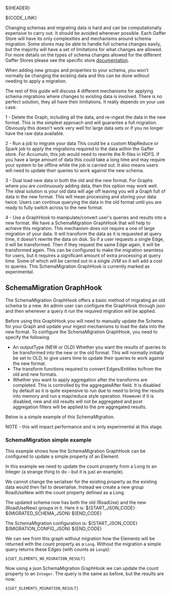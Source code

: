 ${HEADER}

${CODE_LINK}


Changing schemas and migrating data is hard and can be computationally expensive to carry out.
It should be avoided whenever possible. Each Gaffer Store will have its
only complexities and mechanisms around schema migration. Some stores may
be able to handle full schema changes easily, but the majority will have
a set of limitations for what changes are allowed. For more details
on the types of schema changes allowed for the different Gaffer Stores
please see the specific store [documentation](../../summaries/stores.md).

When adding new groups and properties to your schema, you won't normally
be changing the existing data and this can be done without needing
to apply a migration. 

The rest of this guide will discuss 4 different mechanisms for applying schema migrations where changes to existing data is involved.
There is no perfect solution, they all have their limitations. It really depends on your use case.

1 - Delete the Graph, including all the data, and re-ingest the data in the new format.
This is the simplest approach and will guarantee a full migration. Obviously this doesn't work very well for large data sets or if you no longer have the raw data available.
     
2 - Run a job to migrate your data
This could be a custom MapReduce or Spark job to apply the migrations required to the data within the Gaffer store.
For Accumulo, this job would need to rewrite the R-files in HDFS.
If you have a large amount of data this could take a long time and may require your system to be offline while the job is carried out.
It also means users will need to update their queries to work against the new schema.
 
3 - Dual load new data in both the old and the new format.
For Graphs where you are continuously adding data, then this option may work well. 
The ideal solution is your old data will age off leaving you will a Graph full of data in the new format.
This will mean processing and storing your data twice. Users can continue querying the data in the old format until you are ready to fully switch across to the new format.

4 - Use a GraphHook to manipulate/convert user's queries and results into a new format.
We have a SchemaMigration GraphHook that will help to achieve this migration.
This mechanism does not require a one of large migration of your data.
It will transform the data as it is requested at query time, it doesn't rewrite the data on disk.
So if a user requests a single Edge, it will be transformed. 
Then if they request the same Edge again, it will be transformed again.
This can be configured to make the migration seamless for users, but it requires a significant amount of extra processing at query time. 
Some of which will be carried out in a single JVM so it will add a cost to queries.
This SchemaMigration GraphHook is currently marked as experimental.


## SchemaMigration GraphHook

The SchemaMigration GraphHook offers a basic method of migrating an old schema to a new.  An admin user can configure the 
GraphHook through json and then whenever a query it run the required migration will be applied.

Before using this GraphHook you will need to manually update the Schema for your Graph and update your ingest mechanisms to load the data into the new format.
To configure the SchemaMigration GraphHook, you need to specify the following
 - An outputType (NEW or OLD)
Whether you want the results of queries to be transformed into the new or the old format. 
This will normally initially be set to OLD, to give users time to update their queries to work against the new format.
 - The transform functions required to convert Edges/Entities to/from the old and new formats.
 - Whether you want to apply aggregation after the transforms are completed.
This is controlled by the aggregateAfter field. 
It is disabled by default as it is quite expensive to run due to need to bring the results into memory and run a map/reduce style operation.
However if it is disabled, new and old results will not be aggregated and post aggregation filters will be applied to the pre aggregated results.

Below is a simple example of this SchemaMigration.

NOTE - this will impact performance and is only experimental at this stage.

### SchemaMigration simple example
This example shows how the SchemaMigration GraphHook can be configured to update a simple property of an Element.

In this example we need to update the count property from a Long to an Integer (a strange thing to do - but it is just an example).

We cannot change the serialiser for the existing property as the existing data would then fail to deserialise.
Instead we create a new group RoadUseNew with the count property defined as a Long.

The updated schema now has both the old (RoadUse) and the new (RoadUseNew) groups in it. Here it is:
${START_JSON_CODE}
${MIGRATED_SCHEMA_JSON}
${END_CODE}

The SchemaMigration configuration is:
${START_JSON_CODE}
${MIGRATION_CONFIG_JSON}
${END_CODE}

We can see from this graph without migration how the Elements will be returned with the count property as a ```Long```.
Without the migration a simple query returns these Edges (with counts as ```Long```s):
```
${GET_ELEMENTS_NO_MIGRATION_RESULT}
```

Now using a json SchemaMigration GraphHook we can update the count property to an ```Integer```.
The query is the same as before, but the results are now:

```
${GET_ELEMENTS_MIGRATION_RESULT}
```
